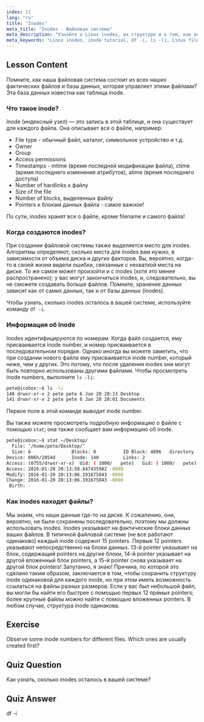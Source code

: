 ```yaml
---
index: 11
lang: "ru"
title: "Inodes"
meta_title: "Inodes - Файловая система"
meta_description: "Узнайте о Linux inodes, их структуре и о том, как они управляют файлами. Разберитесь с inode numbers и используйте `df -i` и `ls -li` для проверки использования inodes. Начните свой путь в Linux!"
meta_keywords: "Linux inodes, inode tutorial, df -i, ls -li, Linux filesystem, beginner Linux, Linux guide"
---
```


## Lesson Content

Помните, как наша файловая система состоит из всех наших фактических файлов и базы данных, которая управляет этими файлами? Эта база данных известна как таблица inode.

### Что такое inode?

Inode (индексный узел) — это запись в этой таблице, и она существует для каждого файла. Она описывает все о файле, например:

- File type - обычный файл, каталог, символьное устройство и т.д.
- Owner
- Group
- Access permissions
- Timestamps - mtime (время последней модификации файла), ctime (время последнего изменения атрибутов), atime (время последнего доступа)
- Number of hardlinks к файлу
- Size of the file
- Number of blocks, выделенных файлу
- Pointers к блокам данных файла - самое важное!

По сути, inodes хранят все о файле, кроме filename и самого файла!

### Когда создаются inodes?

При создании файловой системы также выделяется место для inodes. Алгоритмы определяют, сколько места для inodes вам нужно, в зависимости от объема диска и других факторов. Вы, вероятно, когда-то в своей жизни видели ошибки, связанные с нехваткой места на диске. То же самое может произойти и с inodes (хотя это менее распространено); у вас могут закончиться inodes, и, следовательно, вы не сможете создавать больше файлов. Помните, хранение данных зависит как от самих данных, так и от базы данных (inodes).

Чтобы узнать, сколько inodes осталось в вашей системе, используйте команду `df -i`.

### Информация об Inode

Inodes идентифицируются по номерам. Когда файл создается, ему присваивается inode number, и номер присваивается в последовательном порядке. Однако иногда вы можете заметить, что при создании нового файла ему присваивается inode number, который ниже, чем у других. Это потому, что после удаления inodes они могут быть повторно использованы другими файлами. Чтобы просмотреть inode numbers, выполните `ls -li`:

```bash
pete@icebox:~$ ls -li
140 drwxr-xr-x 2 pete pete 6 Jan 20 20:13 Desktop
141 drwxr-xr-x 2 pete pete 6 Jan 20 20:01 Documents
```

Первое поле в этой команде выводит inode number.

Вы также можете просмотреть подробную информацию о файле с помощью `stat`; она также сообщает вам информацию об inode.

```bash
pete@icebox:~$ stat ~/Desktop/
  File: ‘/home/pete/Desktop/’
  Size: 6               Blocks: 0          IO Block: 4096   directory
Device: 806h/2054d      Inode: 140         Links: 2
Access: (0755/drwxr-xr-x)  Uid: ( 1000/   pete)   Gid: ( 1000/   pete)
Access: 2016-01-20 20:13:50.647435982 -0800
Modify: 2016-01-20 20:13:06.191675843 -0800
Change: 2016-01-20 20:13:06.191675843 -0800
 Birth: -
```

### Как inodes находят файлы?

Мы знаем, что наши данные где-то на диске. К сожалению, они, вероятно, не были сохранены последовательно, поэтому мы должны использовать inodes. Inodes указывают на фактические блоки данных ваших файлов. В типичной файловой системе (не все работают одинаково) каждый inode содержит 15 pointers. Первые 12 pointers указывают непосредственно на блоки данных. 13-й pointer указывает на блок, содержащий pointers на другие блоки, 14-й pointer указывает на другой вложенный блок pointers, а 15-й pointer снова указывает на другой блок pointers! Запутанно, я знаю! Причина, по которой это сделано таким образом, заключается в том, чтобы сохранить структуру inode одинаковой для каждого inode, но при этом иметь возможность ссылаться на файлы разных размеров. Если у вас был небольшой файл, вы могли бы найти его быстрее с помощью первых 12 прямых pointers; более крупные файлы можно найти с помощью вложенных pointers. В любом случае, структура inode одинакова.

## Exercise

Observe some inode numbers for different files. Which ones are usually created first?

## Quiz Question

Как узнать, сколько inodes осталось в вашей системе?

## Quiz Answer

df -i
